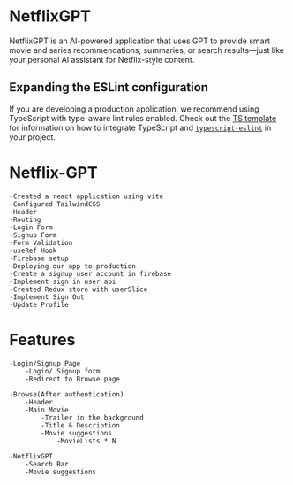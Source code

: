 # NetflixGPT

NetflixGPT is an AI-powered application that uses GPT to provide smart movie and series recommendations, summaries, or search results—just like your personal AI assistant for Netflix-style content.

## Expanding the ESLint configuration

If you are developing a production application, we recommend using TypeScript with type-aware lint rules enabled. Check out the [TS template](https://github.com/vitejs/vite/tree/main/packages/create-vite/template-react-ts) for information on how to integrate TypeScript and [`typescript-eslint`](https://typescript-eslint.io) in your project.


# Netflix-GPT
    
    -Created a react application using vite
    -Configured TailwindCSS
    -Header
    -Routing
    -Login Form
    -Signup Form
    -Form Validation
    -useRef Hook
    -Firebase setup
    -Deploying our app to production
    -Create a signup user account in firebase
    -Implement sign in user api
    -Created Redux store with userSlice
    -Implement Sign Out
    -Update Profile
    


# Features
    -Login/Signup Page
        -Login/ Signup form
        -Redirect to Browse page

    -Browse(After authentication)
        -Header
        -Main Movie
            -Trailer in the background
            -Title & Description
            -Movie suggestions
                -MovieLists * N
    
    -NetflixGPT
        -Search Bar
        -Movie suggestions
